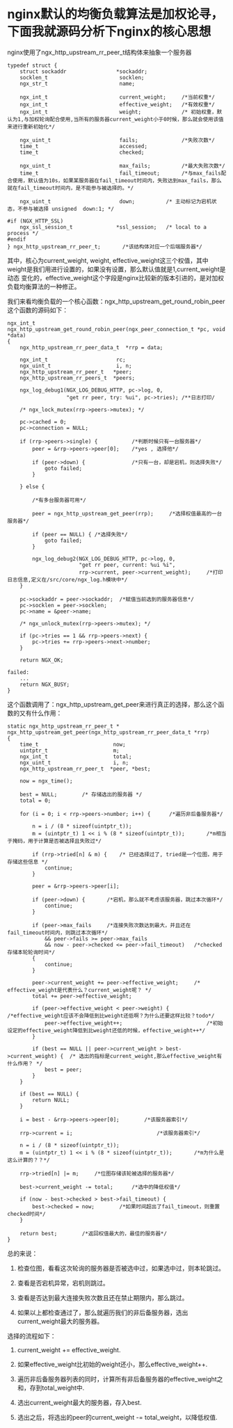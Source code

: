 nginx默认的均衡负载算法是加权论寻，下面我就源码分析下nginx的核心思想
============================

nginx使用了ngx_http_upstream_rr_peer_t结构体来抽象一个服务器

```
typedef struct {
    struct sockaddr                *sockaddr;
    socklen_t                       socklen;
    ngx_str_t                       name;

    ngx_int_t                       current_weight;     /*当前权重*/
    ngx_int_t                       effective_weight;   /*有效权重*/
    ngx_int_t                       weight;             /* 初始权重，默认为1,与加权轮询配合使用,当所有的服务器current_weight小于0时候，那么就会使用该值来进行重新初始化*/

    ngx_uint_t                      fails;              /*失败次数*/
    time_t                          accessed;
    time_t                          checked;

    ngx_uint_t                      max_fails;          /*最大失败次数*/
    time_t                          fail_timeout;       /*与max_fails配合使用，默认值为10s，如果某服务器在fail_timeout时间内，失败达到max_fails，那么就在fail_timeout时间内，是不能参与被选择的。*/

    ngx_uint_t                      down;          /* 主动标记为宕机状态，不参与被选择 unsigned  down:1; */

#if (NGX_HTTP_SSL)
    ngx_ssl_session_t              *ssl_session;   /* local to a process */
#endif
} ngx_http_upstream_rr_peer_t;       /*该结构体对应一个后端服务器*/   
```

其中，核心为current_weight, weight, effective_weight这三个权值，其中weight是我们用进行设置的，如果没有设置，那么默认值就是1,current_weight是动态
变化的，effective_weight这个字段是nginx比较新的版本引进的，是对加权负载均衡算法的一种修正。

我们来看均衡负载的一个核心函数：ngx_http_upstream_get_round_robin_peer这个函数的源码如下：

```
ngx_int_t
ngx_http_upstream_get_round_robin_peer(ngx_peer_connection_t *pc, void *data)
{
    ngx_http_upstream_rr_peer_data_t  *rrp = data;

    ngx_int_t                      rc;
    ngx_uint_t                     i, n;
    ngx_http_upstream_rr_peer_t   *peer;
    ngx_http_upstream_rr_peers_t  *peers;

    ngx_log_debug1(NGX_LOG_DEBUG_HTTP, pc->log, 0,
                   "get rr peer, try: %ui", pc->tries); /**日志打印/

    /* ngx_lock_mutex(rrp->peers->mutex); */

    pc->cached = 0;
    pc->connection = NULL;

    if (rrp->peers->single) {           /*判断时候只有一台服务器*/
        peer = &rrp->peers->peer[0];    /*yes , 选择他*/

        if (peer->down) {               /*只有一台，却是宕机，则选择失败*/
            goto failed;
        }

    } else {

        /*有多台服务器可用*/

        peer = ngx_http_upstream_get_peer(rrp);     /*选择权值最高的一台服务器*/

        if (peer == NULL) { /*选择失败*/
            goto failed;
        }

        ngx_log_debug2(NGX_LOG_DEBUG_HTTP, pc->log, 0,
                       "get rr peer, current: %ui %i",
                       rrp->current, peer->current_weight);     /*打印日志信息,定义在/src/core/ngx_log.h模块中*/
    }

    pc->sockaddr = peer->sockaddr;  /*赋值当前选到的服务器信息*/
    pc->socklen = peer->socklen;
    pc->name = &peer->name;

    /* ngx_unlock_mutex(rrp->peers->mutex); */

    if (pc->tries == 1 && rrp->peers->next) {
        pc->tries += rrp->peers->next->number;
    }

    return NGX_OK;

failed:
    ...
    return NGX_BUSY;
}

```

这个函数调用了：ngx_http_upstream_get_peer来进行真正的选择，那么这个函数的又有什么作用：

```
static ngx_http_upstream_rr_peer_t *
ngx_http_upstream_get_peer(ngx_http_upstream_rr_peer_data_t *rrp)
{
    time_t                        now;
    uintptr_t                     m;
    ngx_int_t                     total;
    ngx_uint_t                    i, n;
    ngx_http_upstream_rr_peer_t  *peer, *best;

    now = ngx_time();

    best = NULL;        /* 存储选出的服务器 */
    total = 0;

    for (i = 0; i < rrp->peers->number; i++) {      /*遍历非后备服务器*/

        n = i / (8 * sizeof(uintptr_t));
        m = (uintptr_t) 1 << i % (8 * sizeof(uintptr_t));       /*m相当于掩码，用于计算是否被选择且失败过*/

        if (rrp->tried[n] & m) {    /* 已经选择过了, tried是一个位图，用于存储这些信息 */
            continue;
        }

        peer = &rrp->peers->peer[i];

        if (peer->down) {       /*宕机，那么就不考虑该服务器，跳过本次循环*/
            continue;
        }

        if (peer->max_fails     /*连接失败次数达到最大，并且还在fail_timeout时间内，则跳过本次循环*/
            && peer->fails >= peer->max_fails
            && now - peer->checked <= peer->fail_timeout)   /*checked存储本轮轮询时间*/
        {
            continue;
        }

        peer->current_weight += peer->effective_weight;     /* effective_weight是代表什么？current_weight呢？ */
        total += peer->effective_weight;

        if (peer->effective_weight < peer->weight) {        /*effective_weight应该不会降低到比weight还低啊？为什么还要这样比较？todo*/
            peer->effective_weight++;                           /*初始设定的effective_weight降低到比weight还低的时候，effective_weight++*/
        }

        if (best == NULL || peer->current_weight > best->current_weight) {  /* 选出的指标是current_weight,那么effective_weight有什么作用？ */
            best = peer;
        }
    }

    if (best == NULL) {
        return NULL;
    }

    i = best - &rrp->peers->peer[0];        /*该服务器索引*/

    rrp->current = i;                           /*该服务器索引*/

    n = i / (8 * sizeof(uintptr_t));
    m = (uintptr_t) 1 << i % (8 * sizeof(uintptr_t));       /*m为什么是这么计算的？？*/

    rrp->tried[n] |= m;     /*位图存储该轮被选择的服务器*/

    best->current_weight -= total;      /*选中的降低权值*/

    if (now - best->checked > best->fail_timeout) {
        best->checked = now;        /*如果时间超出了fail_timeout，则重置checked时间*/
    }

    return best;        /*返回权值最大的，最佳的服务器*/
}
```

总的来说：

1. 检查位图，看看这次轮询的服务器是否被选中过，如果选中过，则本轮跳过。

2. 查看是否宕机异常，宕机则跳过。

3. 查看是否达到最大连接失败次数且还在禁止期限内，那么跳过。

4. 如果以上都检查通过了，那么就遍历我们的非后备服务器，选出current_weight最大的服务器。

选择的流程如下：

1. current_weight += effective_weight.

2. 如果effective_weight比初始的weight还小，那么effective_weight++.

3. 遍历非后备服务器列表的同时，计算所有非后备服务器的effective_weight之和，存到total_weight中.

4. 选出current_weight最大的服务器，存入best.

5. 选出之后，将选出的peer的current_weight -= total_weight，以降低权值.
